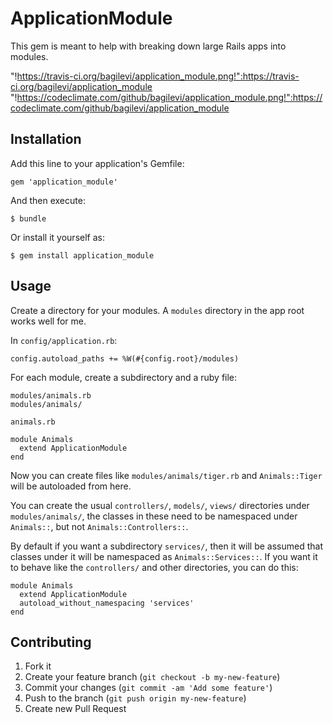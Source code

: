 # ApplicationModule

This gem is meant to help with breaking down large Rails apps into modules.

"!https://travis-ci.org/bagilevi/application_module.png!":https://travis-ci.org/bagilevi/application_module "!https://codeclimate.com/github/bagilevi/application_module.png!":https://codeclimate.com/github/bagilevi/application_module

## Installation

Add this line to your application's Gemfile:

    gem 'application_module'

And then execute:

    $ bundle

Or install it yourself as:

    $ gem install application_module

## Usage

Create a directory for your modules. A `modules` directory in the app
root works well for me.

In `config/application.rb`:

    config.autoload_paths += %W(#{config.root}/modules)

For each module, create a subdirectory and a ruby file:

    modules/animals.rb
    modules/animals/

`animals.rb`

    module Animals
      extend ApplicationModule
    end

Now you can create files like `modules/animals/tiger.rb` and
`Animals::Tiger` will be autoloaded from here.

You can create the usual `controllers/`, `models/`, `views/`
directories under `modules/animals/`, the classes in these need to be
namespaced under `Animals::`, but not
`Animals::Controllers::`.

By default if you want a subdirectory `services/`, then it will be
assumed that classes under it will be namespaced as
`Animals::Services::`. If you want it to behave like the
`controllers/` and other directories, you can do this:

    module Animals
      extend ApplicationModule
      autoload_without_namespacing 'services'
    end


## Contributing

1. Fork it
2. Create your feature branch (`git checkout -b my-new-feature`)
3. Commit your changes (`git commit -am 'Add some feature'`)
4. Push to the branch (`git push origin my-new-feature`)
5. Create new Pull Request
